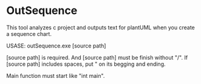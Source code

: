 # OutSequence
This tool analyzes c project and outputs text for plantUML when you create a sequence chart.

USASE:
  outSequence.exe [source path]
  
  [source path] is required. And [source path] must be finish without "/".
  If [source path] includes spaces, put " on its begging and ending.

Main function must start like "int main".
